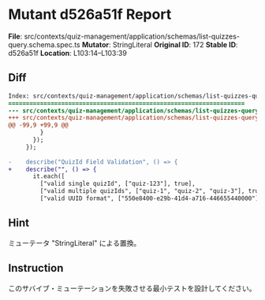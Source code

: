 # Mutant d526a51f Report

**File**: src/contexts/quiz-management/application/schemas/list-quizzes-query.schema.spec.ts
**Mutator**: StringLiteral
**Original ID**: 172
**Stable ID**: d526a51f
**Location**: L103:14–L103:39

## Diff

```diff
Index: src/contexts/quiz-management/application/schemas/list-quizzes-query.schema.spec.ts
===================================================================
--- src/contexts/quiz-management/application/schemas/list-quizzes-query.schema.spec.ts	original
+++ src/contexts/quiz-management/application/schemas/list-quizzes-query.schema.spec.ts	mutated #172
@@ -99,9 +99,9 @@
         }
       });
     });
 
-    describe("QuizId Field Validation", () => {
+    describe("", () => {
       it.each([
         ["valid single quizId", ["quiz-123"], true],
         ["valid multiple quizIds", ["quiz-1", "quiz-2", "quiz-3"], true],
         ["valid UUID format", ["550e8400-e29b-41d4-a716-446655440000"], true],
```

## Hint

ミューテータ "StringLiteral" による置換。

## Instruction

このサバイブ・ミューテーションを失敗させる最小テストを設計してください。
